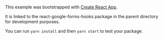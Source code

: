This example was bootstrapped with [Create React App](https://github.com/facebook/create-react-app).

It is linked to the react-google-forms-hooks package in the parent directory for development purposes.

You can run `yarn install` and then `yarn start` to test your package.

